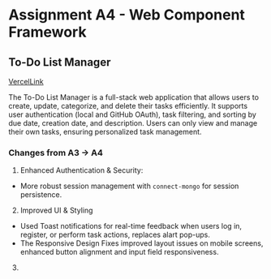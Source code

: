 Assignment A4 - Web Component Framework
===

## To-Do List Manager

[VercelLink](https://a4-keluliu.vercel.app)

The To-Do List Manager is a full-stack web application that allows users to create, update, categorize, and delete their tasks efficiently. It supports user authentication (local and GitHub OAuth), task filtering, and sorting by due date, creation date, and description. Users can only view and manage their own tasks, ensuring personalized task management.

### Changes from A3 -> A4
1. Enhanced Authentication & Security:
- More robust session management with `connect-mongo` for session persistence.
2. Improved UI & Styling
- Used Toast notifications for real-time feedback when users log in, register, or perform task actions, replaces alart pop-ups.
- The Responsive Design Fixes improved layout issues on mobile screens, enhanced button alignment and input field responsiveness.
3. 

